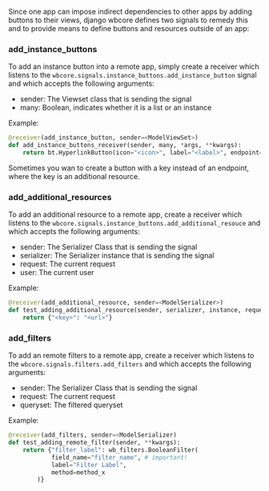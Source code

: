 Since one app can impose indirect dependencies to other apps by adding buttons to their views, django wbcore defines two signals to remedy this and to provide means to define buttons and resources outside of an app:

### add_instance_buttons

To add an instance button into a remote app, simply create a receiver which listens to the `wbcore.signals.instance_buttons.add_instance_button` signal and which accepts the following arguments:

* sender: The Viewset class that is sending the signal
* many: Boolean, indicates whether it is a list or an instance

Example:

```python
@receiver(add_instance_button, sender=<ModelViewSet>)
def add_instance_buttons_receiver(sender, many, *args, **kwargs):
    return bt.HyperlinkButton(icon="<icon>", label="<label>", endpoint="<url>")
```

Sometimes you wan to create a button with a key instead of an endpoint, where the key is an additional resource.

### add_additional_resources

To add an additional resource to a remote app, create a receiver which listens to the `wbcore.signals.instance_buttons.add_additional_resouce` and which accepts the following arguments:

* sender: The Serializer Class that is sending the signal
* serializer: The Serializer instance that is sending the signal
* request: The current request
* user: The current user

Example:

```python
@receiver(add_additional_resource, sender=<ModelSerializer>)
def test_adding_additional_resource(sender, serializer, instance, request, user, **kwargs):
    return {"<key>": "<url>"}
```

### add_filters

To add an remote filters to a remote app, create a receiver which listens to the `wbcore.signals.filters.add_filters` and which accepts the following arguments:

* sender: The Serializer Class that is sending the signal
* request: The current request
* queryset: The filtered queryset

Example:
```python
@receiver(add_filters, sender=<ModelSerializer)
def test_adding_remote_filter(sender, **kwargs):
    return {"filter_label": wb_filters.BooleanFilter(
            field_name="filter_name", # important!
            label="Filter Label",
            method=method_x
        )}
```
